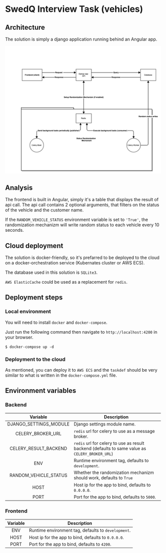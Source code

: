 # SwedQ Interview Task (vehicles)

## Architecture

The solution is simply a django application running behind an Angular app.

![architectural sketch](documentation/architecture.png?raw=true "architectural sketch")

## Analysis
The frontend is built in Angular, simply it's a table that displays the result of api call.
The api call contains 2 optional arguments, that filters on the status of the vehicle and the customer name.

If the `RANDOM_VEHICLE_STATUS` environment variable is set to `'True'`, the randomization mechanizm will write random status to each vehicle every 10 seconds.

## Cloud deployment 
The solution is docker-friendly, so it's prefarred to be deployed to the cloud on a docker-orchestration service (Kubernates cluster or AWS ECS).

The database used in this solution is `SQLite3`.

`AWS ElasticCache` could be used as a replacement for `redis`.

## Deployment steps
### Local environment
You will need to install `docker` and `docker-compose`.


Just run the following command then navigate to `http://localhost:4200` in your browser.

```
$ docker-compose up -d 
```

### Deployment to the cloud
As mentioned, you can deploy it to `AWS ECS` and the `taskdef` should be very similar to what is written in the `docker-compose.yml` file.

## Environment variables

### Backend
|   Variable	            |   Description	                                    |
|:-------------:            |-------------------------------------              |
|DJANGO_SETTINGS_MODULE     |Django settings module name.                       |
|CELERY_BROKER_URL          |`redis` url for celery to use as a message broker. |
|CELERY_RESULT_BACKEND      |`redis` url for celery to use as result backend (defaults to same value as `CELERY_BROKER_URL`)|
|ENV                        |Runtime environment tag, defaults to `development`.|
|RANDOM_VEHICLE_STATUS      |Whether the randomization mechanizm should work, defaults to `True`|
|HOST                       |Host ip for the app to bind, defaults to `0.0.0.0`.|
|PORT                       |Port for the app to bind, defaults to `5000`.      |


### Frontend
|   Variable	            |   Description	                                    |
|:-------------:            |-------------------------------------              |
|ENV                        |Runtime environment tag, defaults to `development`.|
|HOST                       |Host ip for the app to bind, defaults to `0.0.0.0`.|
|PORT                       |Port for the app to bind, defaults to `4200`.      |